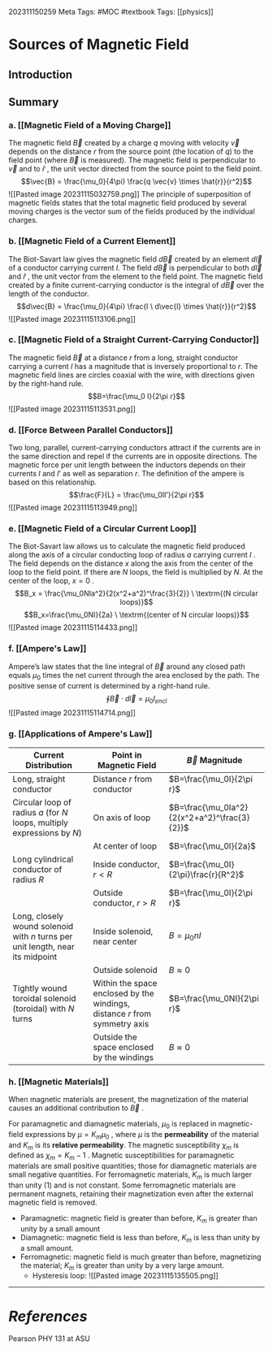 202311150259
Meta Tags: #MOC #textbook 
Tags: [[physics]]

# Sources of Magnetic Field

## Introduction

## Summary

### a. [[Magnetic Field of a Moving Charge]]

The magnetic field $\vec{B}$ created by a charge $q$ moving with velocity $\vec{v}$ depends on the distance $r$ from the source point (the location of $q$) to the field point (where $\vec{B}$ is measured). The magnetic field is perpendicular to $\vec{v}$ and to $\hat{r}$ , the unit vector directed from the source point to the field point.
$$\vec{B} = \frac{\mu_0}{4\pi} \frac{q \vec{v} \times \hat{r}}{r^2}$$
![[Pasted image 20231115032759.png]]
The principle of superposition of magnetic fields states that the total magnetic field produced by several moving charges is the vector sum of the fields produced by the individual charges. 
### b. [[Magnetic Field of a Current Element]]

The Biot-Savart law gives the magnetic field $d\vec{B}$ created by an element $d\vec{l}$ of a conductor carrying current $I$. The field $d\vec{B}$ is perpendicular to both $d\vec{l}$ and $\hat{r}$ , the unit vector from the element to the field point. The magnetic field created by a finite current-carrying conductor is the integral of $d\vec{B}$ over the length of the conductor.
$$d\vec{B} = \frac{\mu_0}{4\pi} \frac{I \ d\vec{l} \times \hat{r}}{r^2}$$
![[Pasted image 20231115113106.png]]
### c. [[Magnetic Field of a Straight Current-Carrying Conductor]]

The magnetic field $\vec{B}$ at a distance $r$ from a long, straight conductor carrying a current $I$ has a magnitude that is inversely proportional to $r$. The magnetic field lines are circles coaxial with the wire, with directions given by the right-hand rule.
$$B=\frac{\mu_0 I}{2\pi r}$$
![[Pasted image 20231115113531.png]]
### d. [[Force Between Parallel Conductors]]

Two long, parallel, current-carrying conductors attract if the currents are in the same direction and repel if the currents are in opposite directions. The magnetic force per unit length between the inductors depends on their currents $I$ and $I’$ as well as separation $r$. The definition of the ampere is based on this relationship. 
$$\frac{F}{L} = \frac{\mu_0II’}{2\pi r}$$
![[Pasted image 20231115113949.png]]
### e. [[Magnetic Field of a Circular Current Loop]]

The Biot-Savart law allows us to calculate the magnetic field produced along the axis of a circular conducting loop of radius $a$ carrying current $I$ . The field depends on the distance $x$ along the axis from the center of the loop to the field point. If there are $N$ loops, the field is multiplied by $N$. At the center of the loop, $x=0$ .
$$B_x = \frac{\mu_0NIa^2}{2(x^2+a^2)^\frac{3}{2}} \ \textrm{(N circular loops)}$$
$$B_x=\frac{\mu_0NI}{2a} \ \textrm{(center of N circular loops)}$$
![[Pasted image 20231115114433.png]]

### f. [[Ampere's Law]]

Ampere’s law states that the line integral of $\vec{B}$ around any closed path equals $\mu_0$ times the net current through the area enclosed by the path. The positive sense of current is determined by a right-hand rule.
$$\oint \vec{B} \cdot d\vec{l} = \mu_0 I_{encl}$$
![[Pasted image 20231115114714.png]]
### g. [[Applications of Ampere's Law]]

| Current Distribution                                                           | Point in Magnetic Field                                                    | $\vec{B}$ Magnitude                          |
| ------------------------------------------------------------------------------ | -------------------------------------------------------------------------- | -------------------------------------------- |
| Long, straight conductor                                                       | Distance $r$ from conductor                                                | $B=\frac{\mu_0I}{2\pi r}$                    |
| Circular loop of radius $a$ (for $N$ loops, multiply expressions by $N$)       | On axis of loop                                                            | $B=\frac{\mu_0Ia^2}{2(x^2+a^2)^\frac{3}{2}}$ |
|                                                                                | At center of loop                                                          | $B=\frac{\mu_0I}{2a}$                        |
| Long cylindrical conductor of radius $R$                                       | Inside conductor, $r < R$                                                  | $B=\frac{\mu_0I}{2\pi}\frac{r}{R^2}$         |
|                                                                                | Outside conductor, $r > R$                                                 | $B=\frac{\mu_0I}{2\pi r}$                    |
| Long, closely wound solenoid with $n$ turns per unit length, near its midpoint | Inside solenoid, near center                                               | $B=\mu_0nI$                                  |
|                                                                                | Outside solenoid                                                           | $B \approx 0$                                |
| Tightly wound toroidal solenoid (toroidal) with $N$ turns                      | Within the space enclosed by the windings, distance $r$ from symmetry axis | $B=\frac{\mu_0NI}{2\pi r}$                   |
|                                                                                | Outside the space enclosed by the windings                                 | $B \approx 0$                                |

### h. [[Magnetic Materials]]

When magnetic materials are present, the magnetization of the material causes an additional contribution to $\vec{B}$ . 

For paramagnetic and diamagnetic materials, $\mu_0$ is replaced in magnetic-field expressions by $\mu = K_m \mu_0$ , where $\mu$ is the **permeability** of the material and $K_m$ is its **relative permeability**. The magnetic susceptibility $\chi_m$ is defined as $\chi_m = K_m - 1$ . Magnetic susceptibilities for paramagnetic materials are small positive quantities; those for diamagnetic materials are small negative quantities. For ferromagnetic materials, $K_m$ is much larger than unity (1) and is not constant. Some ferromagnetic materials are permanent magnets, retaining their magnetization even after the external magnetic field is removed. 

- Paramagnetic: magnetic field is greater than before, $K_m$ is greater than unity by a small amount
- Diamagnetic: magnetic field is less than before, $K_m$ is less than unity by a small amount.
- Ferromagnetic: magnetic field is much greater than before, magnetizing the material; $K_m$ is greater than unity by a very large amount. 
	- Hysteresis loop:
	![[Pasted image 20231115135505.png]]




---
# *References*

Pearson PHY 131 at ASU